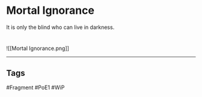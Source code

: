 # Mortal Ignorance
It is only the blind who can live in darkness.

#
![[Mortal Ignorance.png]]

---
## Tags
#Fragment
#PoE1 
#WiP 